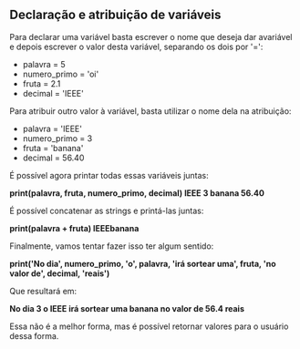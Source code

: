 ## Declaração e atribuição de variáveis

Para declarar uma variável basta escrever o nome que deseja dar avariável e depois escrever o valor desta variável, separando os dois por '=':
* palavra = 5
* numero_primo = 'oi'
* fruta = 2.1
* decimal = 'IEEE'

Para atribuir outro valor à variável, basta utilizar o nome dela na atribuição:
* palavra = 'IEEE'
* numero_primo = 3
* fruta = 'banana'
* decimal = 56.40

É possível agora printar todas essas variáveis juntas:

**print(palavra, fruta,  numero_primo, decimal)
IEEE 3 banana 56.40**

É possível concatenar as strings e printá-las juntas:

**print(palavra + fruta)
IEEEbanana**

Finalmente, vamos tentar fazer isso ter algum sentido:

**print('No dia', numero_primo, 'o', palavra, 'irá sortear uma', fruta, 'no valor de', decimal, 'reais')**

Que resultará em: 

**No dia 3 o IEEE irá sortear uma banana no valor de 56.4 reais**

Essa não é a melhor forma, mas é possível retornar valores para o usuário dessa forma.

